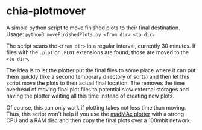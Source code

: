 # chia-plotmover
A simple python script to move finished plots to their final destination.
Usage: `python3 moveFinishedPlots.py <from dir> <to dir>`

The script scans the `<from dir>` in a regular interval, currently 30 minutes. If files with the `.plot` or `.PLOT` extensions are found, those are moved to the `<to dir>`.

The idea is to let the plotter put the final files to some place where it can put them quickly (like a second temporary directory of sorts) and then let this script move the plots to their actual final location.
The removes the time overhead of moving final plot files to potential slow external storages and having the plotter waiting all this time instead of creating new plots.

Of course, this can only work if plotting takes not less time than moving. Thus, this script won't help if you use the [madMAx plotter](https://github.com/madMAx43v3r/chia-plotter) with a strong CPU and a RAM disc and then copy the final plots over a 100mbit network.
